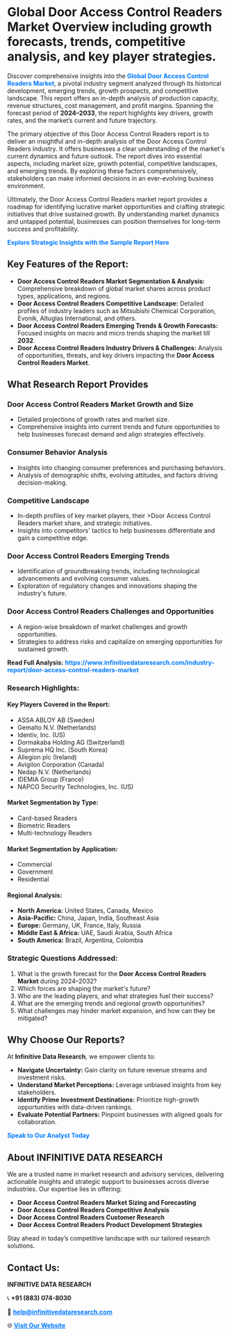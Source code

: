 <h1>Global Door Access Control Readers Market Overview including growth forecasts, trends, competitive analysis, and key player strategies.</h1>
<p>
Discover comprehensive insights into the 
<a href="https://www.infinitivedataresearch.com/industry-report/door-access-control-readers-market" rel="dofollow" style="color: #007BFF; text-decoration: none;"><strong>Global Door Access Control Readers Market</strong></a>, a pivotal industry segment analyzed through its historical development, emerging trends, growth prospects, and competitive landscape. This report offers an in-depth analysis of production capacity, revenue structures, cost management, and profit margins. Spanning the forecast period of <strong>2024–2033</strong>, the report highlights key drivers, growth rates, and the market’s current and future trajectory.
</p>
<p>
The primary objective of this Door Access Control Readers report is to deliver an insightful and in-depth analysis of the Door Access Control Readers industry. It offers businesses a clear understanding of the market's current dynamics and future outlook. The report dives into essential aspects, including market size, growth potential, competitive landscapes, and emerging trends. By exploring these factors comprehensively, stakeholders can make informed decisions in an ever-evolving business environment.
</p>
<p>
Ultimately, the Door Access Control Readers market report provides a roadmap for identifying lucrative market opportunities and crafting strategic initiatives that drive sustained growth. By understanding market dynamics and untapped potential, businesses can position themselves for long-term success and profitability.
</p>
<p>
<a href="https://www.infinitivedataresearch.com/request-sample/reportId=106646" style="color: #007BFF; text-decoration: none;"><strong>Explore Strategic Insights with the Sample Report Here</strong></a>
</p>

<h2>Key Features of the Report:</h2>
<ul>
<li><strong>Door Access Control Readers Market Segmentation & Analysis:</strong> Comprehensive breakdown of global market shares across product types, applications, and regions.</li>
<li><strong>Door Access Control Readers Competitive Landscape:</strong> Detailed profiles of industry leaders such as Mitsubishi Chemical Corporation, Evonik, Altuglas International, and others.</li>
<li><strong>Door Access Control Readers Emerging Trends & Growth Forecasts:</strong> Focused insights on macro and micro trends shaping the market till <strong>2032</strong>.</li>
<li><strong>Door Access Control Readers Industry Drivers & Challenges:</strong> Analysis of opportunities, threats, and key drivers impacting the <strong>Door Access Control Readers Market</strong>.</li>
</ul>

<h2>What Research Report Provides</h2>
<h3>Door Access Control Readers Market Growth and Size</h3>
<ul>
<li>Detailed projections of growth rates and market size.</li>
<li>Comprehensive insights into current trends and future opportunities to help businesses forecast demand and align strategies effectively.</li>
</ul>

<h3>Consumer Behavior Analysis</h3>
<ul>
<li>Insights into changing consumer preferences and purchasing behaviors.</li>
<li>Analysis of demographic shifts, evolving attitudes, and factors driving decision-making.</li>
</ul>

<h3>Competitive Landscape</h3>
<ul>
<li>In-depth profiles of key market players, their >Door Access Control Readers market share, and strategic initiatives.</li>
<li>Insights into competitors' tactics to help businesses differentiate and gain a competitive edge.</li>
</ul>

<h3>Door Access Control Readers Emerging Trends</h3>
<ul>
<li>Identification of groundbreaking trends, including technological advancements and evolving consumer values.</li>
<li>Exploration of regulatory changes and innovations shaping the industry's future.</li>
</ul>

<h3>Door Access Control Readers Challenges and Opportunities</h3>
<ul>
<li>A region-wise breakdown of market challenges and growth opportunities.</li>
<li>Strategies to address risks and capitalize on emerging opportunities for sustained growth.</li>
</ul>
<p><strong>Read Full Analysis:</strong> <a href="https://www.infinitivedataresearch.com/industry-report/door-access-control-readers-market" rel="dofollow" style="color: #007BFF; text-decoration: none;"><strong>https://www.infinitivedataresearch.com/industry-report/door-access-control-readers-market</strong></a></p>
<h3>Research Highlights:</h3>
<h4>Key Players Covered in the Report:</h4>
<ul><li>ASSA ABLOY AB (Sweden)</li><li>Gemalto N.V. (Netherlands)</li><li>Identiv, Inc. (US)</li><li>Dormakaba Holding AG (Switzerland)</li><li>Suprema HQ Inc. (South Korea)</li><li>Allegion plc (Ireland)</li><li>Avigilon Corporation (Canada)</li><li>Nedap N.V. (Netherlands)</li><li>IDEMIA Group (France)</li><li>NAPCO Security Technologies, Inc. (US)</li></ul>
<h4>Market Segmentation by Type:</h4>
<ul><li>Card-based Readers</li><li>Biometric Readers</li><li>Multi-technology Readers</li></ul>
<h4>Market Segmentation by Application:</h4>
<ul><li>Commercial</li><li>Government</li><li>Residential</li></ul>

<h4>Regional Analysis:</h4>
<ul>
<li><strong>North America:</strong> United States, Canada, Mexico</li>
<li><strong>Asia-Pacific:</strong> China, Japan, India, Southeast Asia</li>
<li><strong>Europe:</strong> Germany, UK, France, Italy, Russia</li>
<li><strong>Middle East & Africa:</strong> UAE, Saudi Arabia, South Africa</li>
<li><strong>South America:</strong> Brazil, Argentina, Colombia</li>
</ul>

<h3>Strategic Questions Addressed:</h3>
<ol>
<li>What is the growth forecast for the <strong>Door Access Control Readers Market</strong> during 2024–2032?</li>
<li>Which forces are shaping the market's future?</li>
<li>Who are the leading players, and what strategies fuel their success?</li>
<li>What are the emerging trends and regional growth opportunities?</li>
<li>What challenges may hinder market expansion, and how can they be mitigated?</li>
</ol>

<h2>Why Choose Our Reports?</h2>
<p>At <strong>Infinitive Data Research</strong>, we empower clients to:</p>
<ul>
<li><strong>Navigate Uncertainty:</strong> Gain clarity on future revenue streams and investment risks.</li>
<li><strong>Understand Market Perceptions:</strong> Leverage unbiased insights from key stakeholders.</li>
<li><strong>Identify Prime Investment Destinations:</strong> Prioritize high-growth opportunities with data-driven rankings.</li>
<li><strong>Evaluate Potential Partners:</strong> Pinpoint businesses with aligned goals for collaboration.</li>
</ul>
<p><a href="https://www.infinitivedataresearch.com/industry-report/door-access-control-readers-market" rel="dofollow" style="color: #007BFF; text-decoration: none;"><strong>Speak to Our Analyst Today</strong></a></p>

<h2>About INFINITIVE DATA RESEARCH</h2>
<p>We are a trusted name in market research and advisory services, delivering actionable insights and strategic support to businesses across diverse industries. Our expertise lies in offering:</p>
<ul>
<li><strong>Door Access Control Readers Market Sizing and Forecasting</strong></li>
<li><strong>Door Access Control Readers Competitive Analysis</strong></li>
<li><strong>Door Access Control Readers Customer Research</strong></li>
<li><strong>Door Access Control Readers Product Development Strategies</strong></li>
</ul>
<p>Stay ahead in today’s competitive landscape with our tailored research solutions.</p>

<h2>Contact Us:</h2>
<p><strong>INFINITIVE DATA RESEARCH</strong></p>
<p>📞 <strong>+91 (883) 074-8030</strong></p>
<p>📧 <strong><a href="mailto:help@infinitivedataresearch.com" style="color: #007BFF;">help@infinitivedataresearch.com</a></strong></p>
<p>🌐 <strong><a href="https://www.infinitivedataresearch.com" rel="dofollow" style="color: #007BFF;">Visit Our Website</a></strong></p>